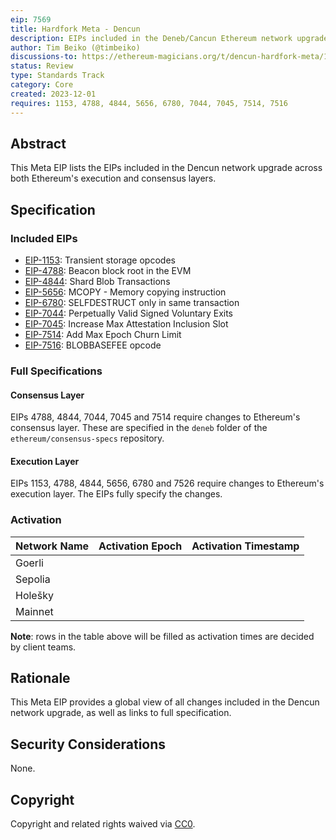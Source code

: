 ```yaml
---
eip: 7569
title: Hardfork Meta - Dencun
description: EIPs included in the Deneb/Cancun Ethereum network upgrade.
author: Tim Beiko (@timbeiko)
discussions-to: https://ethereum-magicians.org/t/dencun-hardfork-meta/16924
status: Review
type: Standards Track
category: Core
created: 2023-12-01
requires: 1153, 4788, 4844, 5656, 6780, 7044, 7045, 7514, 7516
---
```


## Abstract

This Meta EIP lists the EIPs included in the Dencun network upgrade across both Ethereum's execution and consensus layers. 

## Specification

### Included EIPs 

* [EIP-1153](https://eips.fyi/1153): Transient storage opcodes
* [EIP-4788](https://eips.fyi/4788): Beacon block root in the EVM
* [EIP-4844](https://eips.fyi/4844): Shard Blob Transactions 
* [EIP-5656](https://eips.fyi/5656): MCOPY - Memory copying instruction
* [EIP-6780](https://eips.fyi/6780): SELFDESTRUCT only in same transaction
* [EIP-7044](https://eips.fyi/7044): Perpetually Valid Signed Voluntary Exits
* [EIP-7045](https://eips.fyi/7045): Increase Max Attestation Inclusion Slot
* [EIP-7514](https://eips.fyi/7514): Add Max Epoch Churn Limit
* [EIP-7516](https://eips.fyi/7516): BLOBBASEFEE opcode

### Full Specifications 

#### Consensus Layer

EIPs 4788, 4844, 7044, 7045 and 7514 require changes to Ethereum's consensus layer. These are specified in the `deneb` folder of the `ethereum/consensus-specs` repository.

#### Execution Layer

EIPs 1153, 4788, 4844, 5656, 6780 and 7526 require changes to Ethereum's execution layer. The EIPs fully specify the changes. 

### Activation 

| Network Name     | Activation Epoch | Activation Timestamp |
|------------------|------------------|----------------------|
| Goerli           |                  |                      |
| Sepolia          |                  |                      |
| Holešky          |                  |                      |
| Mainnet          |                  |                      |

**Note**: rows in the table above will be filled as activation times are decided by client teams. 

## Rationale

This Meta EIP provides a global view of all changes included in the Dencun network upgrade, as well as links to full specification. 

## Security Considerations

None.

## Copyright

Copyright and related rights waived via [CC0](/LICENSE.md).

